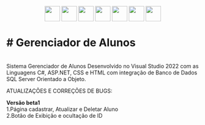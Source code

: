    <div style="display: inline_block" align="center"><br>
     <img align="center" height="40" width="40" src="https://lksistemas.com.br/img/icons/CS.svg">     
     <img align="center" height="40" width="40" src="https://lksistemas.com.br/img/icons/DotNet.svg">
     <img align="center" height="40" width="40" src="https://lksistemas.com.br/img/icons/JavaScript.svg">
     <img align="center" height="40" width="40" src="https://lksistemas.com.br/img/icons/HTML.svg">
     <img align="center" height="40" width="40" src="https://lksistemas.com.br/img/icons/CSS.svg">
     <img align="center" height="40" width="40" src="https://lksistemas.com.br/img/icons/sql-server.svg">
     <img align="center" height="40" width="40" src="https://lksistemas.com.br/img/icons/VisualStudio-Light.svg">
</div>
<h1># Gerenciador de Alunos</h1>

<br/>Sistema Gerenciador de Alunos Desenvolvido no Visual Studio 2022 com as Linguagens C#, ASP.NET, CSS e HTML com integração de Banco de Dados SQL Server Orientado a Objeto.

ATUALIZAÇÕES E CORREÇÕES DE BUGS:

<b>Versão beta1</b>
<br/>1.Página cadastrar, Atualizar e Deletar Aluno
<br/>2.Botão de Exibição e ocultação de ID

